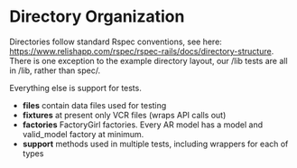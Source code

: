 Directory Organization
======================

Directories follow standard Rspec conventions, see here: https://www.relishapp.com/rspec/rspec-rails/docs/directory-structure. There is one exception to the example directory layout, our /lib tests are all in /lib, rather than spec/.

Everything else is support for tests.

* **files** contain data files used for testing
* **fixtures** at present only VCR files (wraps API calls out)
* **factories** FactoryGirl factories.  Every AR model has a model and valid_model factory at minimum.
* **support** methods used in multiple tests, including wrappers for each of types 
